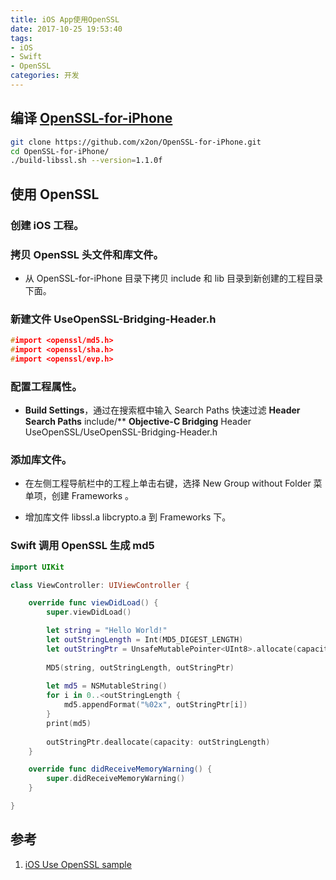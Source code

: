 ```yaml
---
title: iOS App使用OpenSSL
date: 2017-10-25 19:53:40
tags:
- iOS
- Swift
- OpenSSL
categories: 开发
---
```


## 编译 [OpenSSL-for-iPhone](https://github.com/x2on/OpenSSL-for-iPhone)

``` bash
git clone https://github.com/x2on/OpenSSL-for-iPhone.git
cd OpenSSL-for-iPhone/
./build-libssl.sh --version=1.1.0f
```

## 使用 OpenSSL

### 创建 iOS 工程。

### 拷贝 OpenSSL 头文件和库文件。

* 从 OpenSSL-for-iPhone 目录下拷贝 include 和 lib 目录到新创建的工程目录下面。

### 新建文件 UseOpenSSL-Bridging-Header.h

``` c
#import <openssl/md5.h>
#import <openssl/sha.h>
#import <openssl/evp.h>
```

### 配置工程属性。

* <b>Build Settings</b>，通过在搜索框中输入 Search Paths 快速过滤
    <b>Header Search Paths</b>    include/**
    <b>Objective-C Bridging</b>    Header UseOpenSSL/UseOpenSSL-Bridging-Header.h

### 添加库文件。

* 在左侧工程导航栏中的工程上单击右键，选择 New Group without Folder 菜单项，创建 Frameworks 。

* 增加库文件 libssl.a libcrypto.a 到 Frameworks 下。

### Swift 调用 OpenSSL 生成 md5

``` swift
import UIKit

class ViewController: UIViewController {

    override func viewDidLoad() {
        super.viewDidLoad()

        let string = "Hello World!"
        let outStringLength = Int(MD5_DIGEST_LENGTH)
        let outStringPtr = UnsafeMutablePointer<UInt8>.allocate(capacity: outStringLength);
        
        MD5(string, outStringLength, outStringPtr)
        
        let md5 = NSMutableString()
        for i in 0..<outStringLength {
            md5.appendFormat("%02x", outStringPtr[i])
        }
        print(md5)
        
        outStringPtr.deallocate(capacity: outStringLength)
    }

    override func didReceiveMemoryWarning() {
        super.didReceiveMemoryWarning()
    }

}
```

## 参考

1. [iOS Use OpenSSL sample](https://github.com/vwarship/Samples/tree/master/iOS/Practice/UseOpenSSL)





